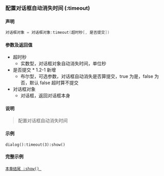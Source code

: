 ### 配置对话框自动消失时间 \(**:timeout**\)


#### 声明
```lua
对话框对象 = 对话框对象:timeout(超时秒[, 是否提交])
```


#### 参数及返回值
- 超时秒
    - 实数型，对话框对象自动消失时间，单位秒
- 是否提交 \* 1\.2\-1 新增
    - 布尔型，可选参数，对话框自动消失是否算提交，true 为是，false 为否，默认 false 超时算不提交
- 对话框对象
    - 对话框，返回对话框本身


#### 说明
> 配置对话框自动消失时间  


#### 示例  
```
dialog():timeout(3):show()
```


#### 完整示例
[`本章结尾 :show() `](/Handbook/dialog/_show.md)  

